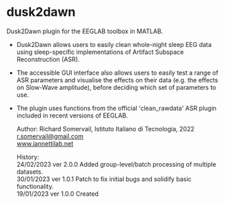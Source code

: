 # dusk2dawn
Dusk2Dawn plugin for the EEGLAB toolbox in MATLAB.

- Dusk2Dawn allows users to easily clean whole-night sleep EEG data using sleep-specific implementations of Artifact Subspace Reconstruction (ASR). 
- The accessible GUI interface also allows users to easily test a range of ASR parameters and visualise the effects on their data (e.g. the effects on Slow-Wave amplitude), before deciding which set of parameters to use. 
- The plugin uses functions from the official 'clean_rawdata' ASR plugin included in recent versions of EEGLAB.

	Author: Richard Somervail, Istituto Italiano di Tecnologia, 2022  
		r.somervail@gmail.com  
		www.iannettilab.net    
		  
	History:  
	24/02/2023 ver 2.0.0 Added group-level/batch processing of multiple datasets.  
	30/01/2023 ver 1.0.1 Patch to fix initial bugs and solidify basic functionality.  
	19/01/2023 ver 1.0.0 Created  
	
